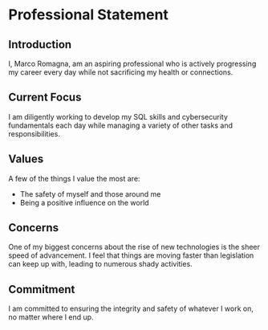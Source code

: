 # Professional Statement

## Introduction

I, Marco Romagna, am an aspiring professional who is actively progressing my career every day while not sacrificing my health or connections.

## Current Focus

I am diligently working to develop my SQL skills and cybersecurity fundamentals each day while managing a variety of other tasks and responsibilities.

## Values

A few of the things I value the most are:
- The safety of myself and those around me
- Being a positive influence on the world

## Concerns

One of my biggest concerns about the rise of new technologies is the sheer speed of advancement. I feel that things are moving faster than legislation can keep up with, leading to numerous shady activities.

## Commitment

I am committed to ensuring the integrity and safety of whatever I work on, no matter where I end up.
